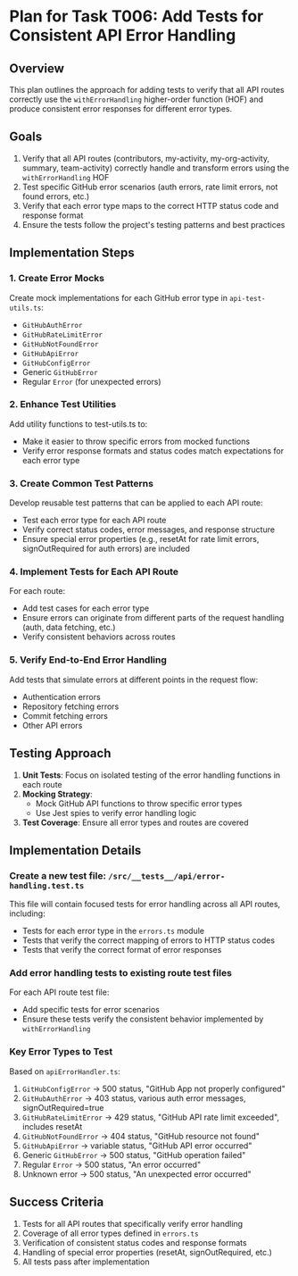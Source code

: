 # Plan for Task T006: Add Tests for Consistent API Error Handling

## Overview

This plan outlines the approach for adding tests to verify that all API routes correctly use the `withErrorHandling` higher-order function (HOF) and produce consistent error responses for different error types.

## Goals

1. Verify that all API routes (contributors, my-activity, my-org-activity, summary, team-activity) correctly handle and transform errors using the `withErrorHandling` HOF
2. Test specific GitHub error scenarios (auth errors, rate limit errors, not found errors, etc.)
3. Verify that each error type maps to the correct HTTP status code and response format
4. Ensure the tests follow the project's testing patterns and best practices

## Implementation Steps

### 1. Create Error Mocks

Create mock implementations for each GitHub error type in `api-test-utils.ts`:
- `GitHubAuthError`
- `GitHubRateLimitError`
- `GitHubNotFoundError`
- `GitHubApiError`
- `GitHubConfigError`
- Generic `GitHubError`
- Regular `Error` (for unexpected errors)

### 2. Enhance Test Utilities

Add utility functions to test-utils.ts to:
- Make it easier to throw specific errors from mocked functions
- Verify error response formats and status codes match expectations for each error type

### 3. Create Common Test Patterns

Develop reusable test patterns that can be applied to each API route:
- Test each error type for each API route
- Verify correct status codes, error messages, and response structure
- Ensure special error properties (e.g., resetAt for rate limit errors, signOutRequired for auth errors) are included

### 4. Implement Tests for Each API Route

For each route:
- Add test cases for each error type
- Ensure errors can originate from different parts of the request handling (auth, data fetching, etc.)
- Verify consistent behaviors across routes

### 5. Verify End-to-End Error Handling

Add tests that simulate errors at different points in the request flow:
- Authentication errors
- Repository fetching errors
- Commit fetching errors
- Other API errors

## Testing Approach

1. **Unit Tests**: Focus on isolated testing of the error handling functions in each route
2. **Mocking Strategy**: 
   - Mock GitHub API functions to throw specific error types
   - Use Jest spies to verify error handling logic
3. **Test Coverage**: Ensure all error types and routes are covered

## Implementation Details

### Create a new test file: `/src/__tests__/api/error-handling.test.ts`

This file will contain focused tests for error handling across all API routes, including:
- Tests for each error type in the `errors.ts` module
- Tests that verify the correct mapping of errors to HTTP status codes
- Tests that verify the correct format of error responses

### Add error handling tests to existing route test files

For each API route test file:
- Add specific tests for error scenarios
- Ensure these tests verify the consistent behavior implemented by `withErrorHandling`

### Key Error Types to Test

Based on `apiErrorHandler.ts`:

1. `GitHubConfigError` → 500 status, "GitHub App not properly configured"
2. `GitHubAuthError` → 403 status, various auth error messages, signOutRequired=true
3. `GitHubRateLimitError` → 429 status, "GitHub API rate limit exceeded", includes resetAt
4. `GitHubNotFoundError` → 404 status, "GitHub resource not found"
5. `GitHubApiError` → variable status, "GitHub API error occurred" 
6. Generic `GitHubError` → 500 status, "GitHub operation failed"
7. Regular `Error` → 500 status, "An error occurred"
8. Unknown error → 500 status, "An unexpected error occurred"

## Success Criteria

1. Tests for all API routes that specifically verify error handling
2. Coverage of all error types defined in `errors.ts`
3. Verification of consistent status codes and response formats
4. Handling of special error properties (resetAt, signOutRequired, etc.)
5. All tests pass after implementation